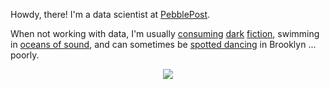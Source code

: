 Howdy, there! I'm a data scientist at [PebblePost](https://www.pebblepost.com/).

<!-- * I like building statistical models for person-level data (but am also concerned about the privacy implications of such data) 👨 🔒 -->
<!-- * I like time series forecasting 📈 🔮 -->
<!-- * I like stochastic (especially Poisson) processes 🎲 🐟 -->
<!-- * I like programming in Python and R and setting my programs loose in the cloud. 🐍 🏴‍☠️  ☁️ -->
<!-- * I like writing clear, comprehensive, usable documentation 📝 💡 -->

When not working with data, I'm usually [consuming](https://wordhorde.com/) [dark](https://www.valancourtbooks.com/horror--science-fiction.html)
[fiction](https://undertowpublications.com/), swimming in [oceans of sound](https://serpentstail.com/work/ocean-of-sound/),
and can sometimes be [spotted dancing](https://www.youtube.com/watch?v=yWstd3jDZIs) in Brooklyn ... poorly.

<p align="center">
  <a href="https://www.linkedin.com/in/jamespooley">
    <img src="https://img.shields.io/badge/linkedin-%230077B5.svg?&style=for-the-badge&logo=linkedin&logoColor=white" />
  </a>
</p>

